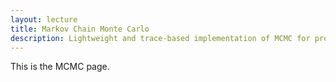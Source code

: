```yaml
---
layout: lecture
title: Markov Chain Monte Carlo
description: Lightweight and trace-based implementation of MCMC for probabilistic programming languages.
---
```


This is the MCMC page.
